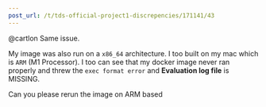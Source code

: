 ```yaml
---
post_url: /t/tds-official-project1-discrepencies/171141/43
---
```

@cartlon Same issue.

My image was also run on a `x86_64` architecture. I too built on my mac which is `ARM` (M1 Processor). I too can see that my docker image never ran properly and threw the `exec format error` and **Evaluation log file** is MISSING.

Can you please rerun the image on ARM based